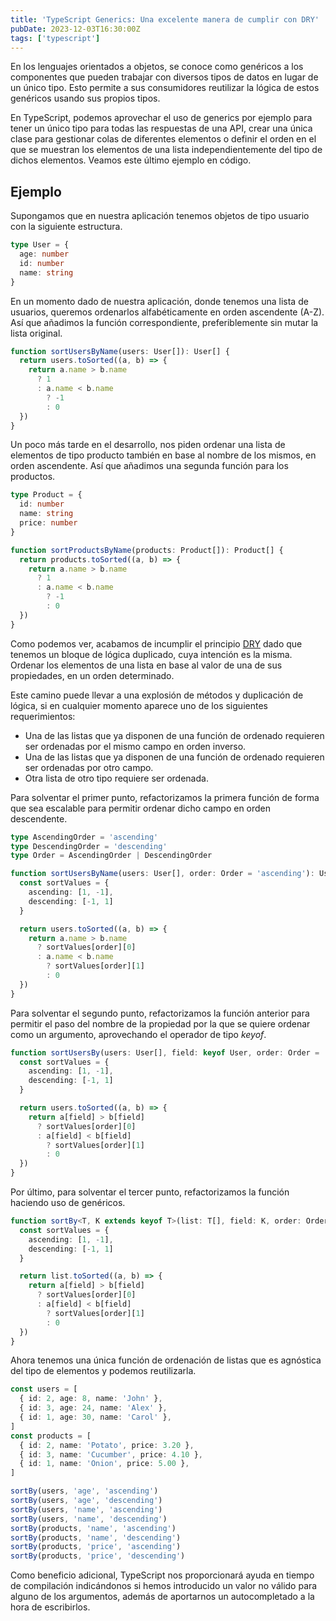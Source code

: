 ```yaml
---
title: 'TypeScript Generics: Una excelente manera de cumplir con DRY'
pubDate: 2023-12-03T16:30:00Z
tags: ['typescript']
---
```

En los lenguajes orientados a objetos, se conoce como genéricos a los componentes que pueden trabajar con diversos tipos de datos en lugar de un único tipo. Esto permite a sus consumidores reutilizar la lógica de estos genéricos usando sus propios tipos.

En TypeScript, podemos aprovechar el uso de generics por ejemplo para tener un único tipo para todas las respuestas de una API, crear una única clase para gestionar colas de diferentes elementos o definir el orden en el que se muestran los elementos de una lista independientemente del tipo de dichos elementos. Veamos este último ejemplo en código.

## Ejemplo

Supongamos que en nuestra aplicación tenemos objetos de tipo usuario con la siguiente estructura.

```typescript
type User = {
  age: number
  id: number
  name: string
}
```

En un momento dado de nuestra aplicación, donde tenemos una lista de usuarios, queremos ordenarlos alfabéticamente en orden ascendente (A-Z). Así que añadimos la función correspondiente, preferiblemente sin mutar la lista original.

```typescript
function sortUsersByName(users: User[]): User[] {
  return users.toSorted((a, b) => {
    return a.name > b.name
      ? 1
      : a.name < b.name
        ? -1
        : 0
  })
}
```

Un poco más tarde en el desarrollo, nos piden ordenar una lista de elementos de tipo producto también en base al nombre de los mismos, en orden ascendente. Así que añadimos una segunda función para los productos.

```typescript
type Product = {
  id: number
  name: string
  price: number
}
```

```typescript
function sortProductsByName(products: Product[]): Product[] {
  return products.toSorted((a, b) => {
    return a.name > b.name
      ? 1
      : a.name < b.name
        ? -1
        : 0
  })
}
```

Como podemos ver, acabamos de incumplir el principio <a href="https://es.wikipedia.org/wiki/No_te_repitas" target="_blank">DRY</a> dado que tenemos un bloque de lógica duplicado, cuya intención es la misma. Ordenar los elementos de una lista en base al valor de una de sus propiedades, en un orden determinado.

Este camino puede llevar a una explosión de métodos y duplicación de lógica, si en cualquier momento aparece uno de los siguientes requerimientos:
* Una de las listas que ya disponen de una función de ordenado requieren ser ordenadas por el mismo campo en orden inverso.
* Una de las listas que ya disponen de una función de ordenado requieren ser ordenadas por otro campo.
* Otra lista de otro tipo requiere ser ordenada.

Para solventar el primer punto, refactorizamos la primera función de forma que sea escalable para permitir ordenar dicho campo en orden descendente.

```typescript
type AscendingOrder = 'ascending'
type DescendingOrder = 'descending'
type Order = AscendingOrder | DescendingOrder

function sortUsersByName(users: User[], order: Order = 'ascending'): User[] {
  const sortValues = {
    ascending: [1, -1],
    descending: [-1, 1]
  }

  return users.toSorted((a, b) => {
    return a.name > b.name
      ? sortValues[order][0]
      : a.name < b.name
        ? sortValues[order][1]
        : 0
  })
}
```

Para solventar el segundo punto, refactorizamos la función anterior para permitir el paso del nombre de la propiedad por la que se quiere ordenar como un argumento, aprovechando el operador de tipo _keyof_.

```typescript
function sortUsersBy(users: User[], field: keyof User, order: Order = 'ascending'): User[] {
  const sortValues = {
    ascending: [1, -1],
    descending: [-1, 1]
  }

  return users.toSorted((a, b) => {
    return a[field] > b[field]
      ? sortValues[order][0]
      : a[field] < b[field]
        ? sortValues[order][1]
        : 0
  })
}
```

Por último, para solventar el tercer punto, refactorizamos la función haciendo uso de genéricos.

```typescript
function sortBy<T, K extends keyof T>(list: T[], field: K, order: Order = 'ascending'): T[] {
  const sortValues = {
    ascending: [1, -1],
    descending: [-1, 1]
  }

  return list.toSorted((a, b) => {
    return a[field] > b[field]
      ? sortValues[order][0]
      : a[field] < b[field]
        ? sortValues[order][1]
        : 0
  })
}
```

Ahora tenemos una única función de ordenación de listas que es agnóstica del tipo de elementos y podemos reutilizarla.

```typescript
const users = [
  { id: 2, age: 8, name: 'John' },
  { id: 3, age: 24, name: 'Alex' },
  { id: 1, age: 30, name: 'Carol' },
]
const products = [
  { id: 2, name: 'Potato', price: 3.20 },
  { id: 3, name: 'Cucumber', price: 4.10 },
  { id: 1, name: 'Onion', price: 5.00 },
]

sortBy(users, 'age', 'ascending')
sortBy(users, 'age', 'descending')
sortBy(users, 'name', 'ascending')
sortBy(users, 'name', 'descending')
sortBy(products, 'name', 'ascending')
sortBy(products, 'name', 'descending')
sortBy(products, 'price', 'ascending')
sortBy(products, 'price', 'descending')
```

Como beneficio adicional, TypeScript nos proporcionará ayuda en tiempo de compilación indicándonos si hemos introducido un valor no válido para alguno de los argumentos, además de aportarnos un autocompletado a la hora de escribirlos.